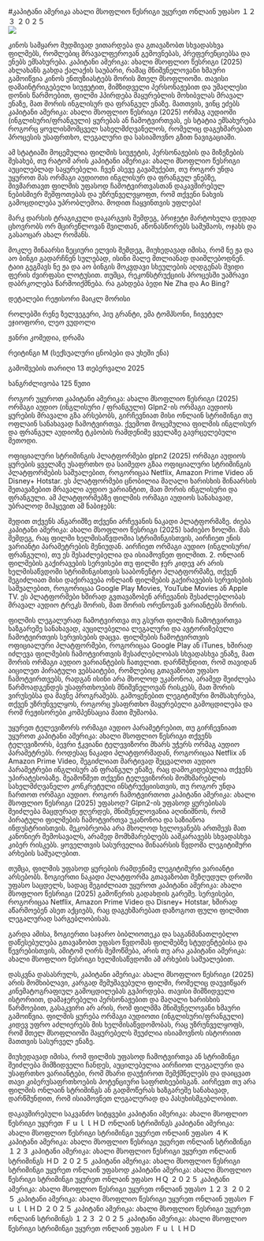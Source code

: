 #კაპიტანი ამერიკა ახალი მსოფლიო წესრიგი უყურეთ ონლაინ უფასო １２３ ２０２５  
[![](https://i.imgur.com/qSNzIqt.png)](https://movie.rssnews.media/aKgvvay.php)  
  
კინოს სამყარო მუდმივად ვითარდება და გთავაზობთ სხვადასხვა ფილმებს, რომლებიც მრავალფეროვან გემოვნებას, პრეფერენციებსა და ენებს ემსახურება. კაპიტანი ამერიკა: ახალი მსოფლიო წესრიგი (2025) ახლახანს გახდა ქალაქის საუბარი, რამაც მნიშვნელოვანი ხმაური გამოიწვია კინოს ენთუზიასტებს შორის მთელ მსოფლიოში. თავისი დამაინტრიგებელი სიუჟეტით, მიმზიდველი პერსონაჟებით და უმაღლესი დონის წარმოებით, ფილმი ჰპირდება მაყურებლის მოხიბვლას მრავალ ენაზე, მათ შორის ინგლისურ და ფრანგულ ენაზე. მათთვის, ვინც ეძებს კაპიტანი ამერიკა: ახალი მსოფლიო წესრიგი (2025) ორმაგ აუდიოში (ინგლისური/ფრანგული) ყურებას ან ჩამოტვირთვას, ეს სტატია ემსახურება როგორც ყოვლისმომცველ სახელმძღვანელოს, რომელიც დაგეხმარებათ პროცესის უსაფრთხო, ლეგალური და სასიამოვნო გზით ნავიგაციაში.

ამ სტატიაში მოცემულია ფილმის სიუჟეტის, პერსონაჟების და მიზეზების შესახებ, თუ რატომ არის კაპიტანი ამერიკა: ახალი მსოფლიო წესრიგი აუცილებლად საყურებელი. ჩვენ ასევე გავაშუქებთ, თუ როგორ უნდა უყუროთ მას ორმაგი აუდიოთი ინგლისურ და ფრანგულ ენებზე, მივმართავთ ფილმის უფასოდ ჩამოტვირთვასთან დაკავშირებულ ნებისმიერ შეშფოთებას და უზრუნველვყოფთ, რომ თქვენი ნახვის გამოცდილება უპრობლემოა. მოდით ჩაყვინთვის უფლება!

მარკ დარსის ტრაგიკული დაკარგვის შემდეგ, ბრიჯეტი მარტოხელა დედად ცხოვრობს ორ მცირეწლოვან შვილთან, აწონასწორებს სამუშაოს, ოჯახს და გასაოცარ ახალ რომანს.

მოკლე შინაარსი
ზეციური ელვის შემდეგ, მიუხედავად იმისა, რომ ნე ჟა და აო ბინგი გადარჩნენ სულებად, ისინი მალე მთლიანად დაიშლებოდნენ. ტაიი გეგმავს ნე ჟა და აო ბინგის მოკვდავი სხეულების აღდგენას შვიდი ფერის ძვირფასი ლოტუსით. თუმცა, რეკონსტრუქციის პროცესში უამრავი დაბრკოლება წარმოიქმნება. რა გახდება ბედი Ne Zha და Ao Bing?

დეტალები
რეჟისორი მაიკლ მორისი

როლებში რენე ზელვეგერი, ჰიუ გრანტი, ემა ტომპსონი, ჩივეტელ ეჯიოფორი, ლეო ვუდოლი

ჟანრი კომედია, დრამა

რეიტინგი M (სექსუალური ცნობები და უხეში ენა)

გამოშვების თარიღი 13 თებერვალი 2025

ხანგრძლივობა 125 წუთი

როგორ უყუროთ კაპიტანი ამერიკა: ახალი მსოფლიო წესრიგი (2025) ორმაგი აუდიო (ინგლისური / ფრანგული)
Glpn2-ის ორმაგი აუდიოს ყურების მრავალი გზა არსებობს, გირჩევნიათ მისი ონლაინ სტრიმინგი თუ ოფლაინ სანახავად ჩამოტვირთვა. ქვემოთ მოცემულია ფილმის ინგლისურ და ფრანგულ აუდიოზე ტკბობის რამდენიმე ყველაზე გავრცელებული მეთოდი.

ოფიციალური სტრიმინგის პლატფორმები glpn2 (2025) ორმაგი აუდიოს ყურების ყველაზე უსაფრთხო და საიმედო გზაა ოფიციალური სტრიმინგის პლატფორმების საშუალებით, როგორიცაა Netflix, Amazon Prime Video ან Disney+ Hotstar. ეს პლატფორმები ცნობილია მაღალი ხარისხის შინაარსის შეთავაზებით მრავალი აუდიო ვარიანტით, მათ შორის ინგლისური და ფრანგული.
ამ პლატფორმებზე ფილმის ორმაგი აუდიოს სანახავად, უბრალოდ მიჰყევით ამ ნაბიჯებს:

შედით თქვენს ანგარიშზე თქვენი არჩევანის ნაკადი პლატფორმაზე. ძიება კაპიტანი ამერიკა: ახალი მსოფლიო წესრიგი (2025) საძიებო ზოლში. მას შემდეგ, რაც ფილმი ხელმისაწვდომია სტრიმინგისთვის, აირჩიეთ ენის ვარიანტი პარამეტრების მენიუდან. აირჩიეთ ორმაგი აუდიო (ინგლისური/ფრანგული), თუ ეს შესაძლებელია და ისიამოვნეთ ფილმით. 2. ონლაინ ფილმების გაქირავების სერვისები თუ ფილმი ჯერ კიდევ არ არის ხელმისაწვდომი სტრიმინგისთვის სააბონენტო პლატფორმაზე, თქვენ შეგიძლიათ მისი დაქირავება ონლაინ ფილმების გაქირავების სერვისების საშუალებით, როგორიცაა Google Play Movies, YouTube Movies ან Apple TV. ეს პლატფორმები ხშირად გვთავაზობენ არჩევანის შესაძლებლობას მრავალ აუდიო ტრეკს შორის, მათ შორის ორენოვან ვარიანტებს შორის.

ფილმის ლეგალურად ჩამოტვირთვა თუ გსურთ ფილმის ჩამოტვირთვა ხაზგარეშე სანახავად, აუცილებელია ლეგალური და ავტორიზებული ჩამოტვირთვის სერვისების დაცვა. ფილმების ჩამოტვირთვის ოფიციალური პლატფორმები, როგორიცაა Google Play ან iTunes, ხშირად იძლევა ფილმების ჩამოტვირთვის შესაძლებლობას სხვადასხვა ენაზე, მათ შორის ორმაგი აუდიო ვარიანტების ჩათვლით.
დარწმუნდით, რომ თავიდან აიცილეთ პირატული ვებსაიტები, რომლებიც გთავაზობთ უფასო ჩამოტვირთვებს, რადგან ისინი არა მხოლოდ უკანონოა, არამედ შეიძლება წარმოადგენდეს უსაფრთხოების მნიშვნელოვან რისკებს, მათ შორის ვირუსებსა და მავნე პროგრამებს. გამოყენებით ლეგიტიმური მომსახურება, თქვენ უზრუნველყოს, როგორც უსაფრთხო მაყურებელი გამოცდილება და რომ რეჟისორები კომპენსაცია მათი მუშაობა.

უყურეთ ტელევიზორს ორმაგი აუდიო პარამეტრებით, თუ გირჩევნიათ უყუროთ კაპიტანი ამერიკა: ახალი მსოფლიო წესრიგი თქვენს ტელევიზორს, ბევრი ჭკვიანი ტელევიზორი მხარს უჭერს ორმაგ აუდიო პარამეტრებს. როდესაც ნაკადი პლატფორმადან, როგორიცაა Netflix ან Amazon Prime Video, შეგიძლიათ მარტივად შეცვალოთ აუდიო პარამეტრები ინგლისურ ან ფრანგულ ენაზე, რაც დამოკიდებულია თქვენს უპირატესობაზე. შეამოწმეთ თქვენი ტელევიზორის მომხმარებლის სახელმძღვანელო კონკრეტული ინსტრუქციისთვის, თუ როგორ უნდა ჩართოთ ორმაგი აუდიო.
როგორ ჩამოტვირთოთ კაპიტანი ამერიკა: ახალი მსოფლიო წესრიგი (2025) უფასოდ?
Glpn2-ის უფასოდ ყურებისას შეიძლება მაცდურად ჟღერდეს, მნიშვნელოვანია აღინიშნოს, რომ პირატული ფილმების ჩამოტვირთვა უკანონოა და საზიანოა ინდუსტრიისთვის. მეკობრეობა არა მხოლოდ ხელოვანებს ართმევს მათ კანონიერ შემოსავალს, არამედ მომხმარებლებს ააშკარავებს სხვადასხვა კიბერ რისკებს. ყოველთვის სასურველია შინაარსის წვდომა ლეგიტიმური არხების საშუალებით.

თუმცა, ფილმის უფასოდ ყურების რამდენიმე ლეგიტიმური ვარიანტი არსებობს. ზოგიერთი ნაკადი პლატფორმა გთავაზობთ შეზღუდულ დროში უფასო საცდელს, სადაც შეგიძლიათ უყუროთ კაპიტანი ამერიკა: ახალი მსოფლიო წესრიგი (2025) გამოწერის გადახდის გარეშე. სერვისები, როგორიცაა Netflix, Amazon Prime Video და Disney+ Hotstar, ხშირად აწარმოებენ ასეთ აქციებს, რაც დაგეხმარებათ დაზოგოთ ფული ფილმით ლეგალურად სარგებლობისას.

გარდა ამისა, ზოგიერთი საჯარო ბიბლიოთეკა და საგანმანათლებლო დაწესებულება გთავაზობთ უფასო წვდომას ფილმებზე სტუდენტებისა და წევრებისთვის, ამიტომ ღირს შემოწმება, არის თუ არა კაპიტანი ამერიკა: ახალი მსოფლიო წესრიგი ხელმისაწვდომი ამ არხების საშუალებით.

დასკვნა
დასასრულს, კაპიტანი ამერიკა: ახალი მსოფლიო წესრიგი (2025) არის მომხიბლავი, კარგად შემუშავებული ფილმი, რომელიც დაუვიწყარ კინემატოგრაფიულ გამოცდილებას გვპირდება. თავისი მიმზიდველი ისტორიით, დამაჯერებელი პერსონაჟებით და მაღალი ხარისხის წარმოებით, გასაკვირი არ არის, რომ ფილმმა მნიშვნელოვანი ხმაური გამოიწვია. ფილმის ყურება ორმაგი აუდიოთი (ინგლისური/ფრანგული) კიდევ უფრო აძლიერებს მის ხელმისაწვდომობას, რაც უზრუნველყოფს, რომ მთელ მსოფლიოში მაყურებელს შეუძლია ისიამოვნოს ისტორიით მათთვის სასურველ ენაზე.

მიუხედავად იმისა, რომ ფილმის უფასოდ ჩამოტვირთვა ან სტრიმინგი შეიძლება მიმზიდველი ჩანდეს, აუცილებელია აირჩიოთ ლეგალური და უსაფრთხო ვარიანტები, რომ მხარი დაუჭიროთ შემქმნელებს და დაიცვათ თავი კიბერუსაფრთხოების პოტენციური საფრთხეებისგან. აირჩევთ თუ არა ფილმის ონლაინ სტრიმინგს ან გადმოწერას ხაზგარეშე სანახავად, დარწმუნდით, რომ ისიამოვნეთ ლეგალურად და პასუხისმგებლობით.

დაკავშირებული საკვანძო სიტყვები
კაპიტანი ამერიკა: ახალი მსოფლიო წესრიგი უყურეთ ＦｕｌｌＨＤ ონლაინ სტრიმინგს
კაპიტანი ამერიკა: ახალი მსოფლიო წესრიგი სტრიმინგი უყურეთ ონლაინ უფასო ４Ｋ
კაპიტანი ამერიკა: ახალი მსოფლიო წესრიგი უყურეთ ონლაინ სტრიმინგი １２３
კაპიტანი ამერიკა: ახალი მსოფლიო წესრიგი უყურეთ ონლაინ სტრიმინგს ＨＤ ２０２５
კაპიტანი ამერიკა: ახალი მსოფლიო წესრიგი სტრიმინგი უყურეთ ონლაინ უფასოდ
კაპიტანი ამერიკა: ახალი მსოფლიო წესრიგი სტრიმინგი უყურეთ ონლაინ უფასო ＨＱ ２０２５
კაპიტანი ამერიკა: ახალი მსოფლიო წესრიგი უყურეთ ონლაინ უფასო １２３ ２０２５
კაპიტანი ამერიკა: ახალი მსოფლიო წესრიგი უყურეთ ონლაინ უფასო ＦｕｌｌＨＤ ２０２５
კაპიტანი ამერიკა: ახალი მსოფლიო წესრიგი უყურეთ ონლაინ სტრიმინგს １２３ ２０２５
კაპიტანი ამერიკა: ახალი მსოფლიო წესრიგი სტრიმინგი უყურეთ ონლაინ უფასო ＦｕｌｌＨＤ
